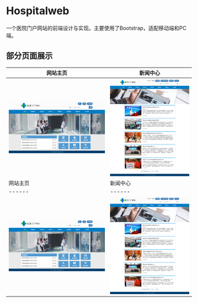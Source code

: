 # Hospitalweb
一个医院门户网站的前端设计与实现。主要使用了Bootstrap，适配移动端和PC端。

## 部分页面展示
网站主页 | 新闻中心
------|------
![](./showpic/1.png) | ![](./showpic/3.png)
网站主页 | 新闻中心
------|------
![](./showpic/1.png) | ![](./showpic/3.png) 
